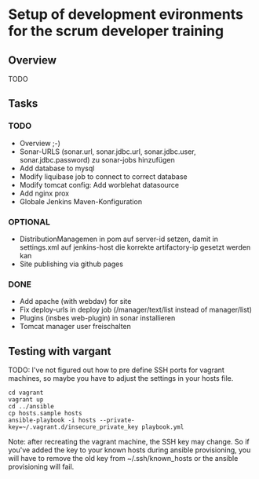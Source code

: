 # Setup of development evironments for the scrum developer training

## Overview

TODO

## Tasks

### TODO

- Overview ;-)
- Sonar-URLS (sonar.url, sonar.jdbc.url, sonar.jdbc.user, sonar.jdbc.password) zu sonar-jobs hinzufügen
- Add database to mysql
- Modify liquibase job to connect to correct database
- Modify tomcat config: Add worblehat datasource
- Add nginx prox
- Globale Jenkins Maven-Konfiguration

### OPTIONAL

- DistributionManagemen in pom auf server-id setzen, damit in settings.xml auf jenkins-host die korrekte artifactory-ip gesetzt werden kan
- Site publishing via github pages

### DONE

- Add apache (with webdav) for site
- Fix deploy-urls in deploy job (/manager/text/list instead of manager/list)
- Plugins (insbes web-plugin) in sonar installieren
- Tomcat manager user freischalten

## Testing with vargant

TODO: I've not figured out how to pre define SSH ports for vagrant machines, so
maybe you have to adjust the settings in your hosts file.

```shell
cd vagrant
vagrant up
cd ../ansible
cp hosts.sample hosts
ansible-playbook -i hosts --private-key=~/.vagrant.d/insecure_private_key playbook.yml
```

Note: after recreating the vagrant machine, the SSH key may change.
So if you've added the key to your known hosts during ansible provisioning, you
will have to remove the old key from ~/.ssh/known_hosts or the ansible provisioning
will fail.
